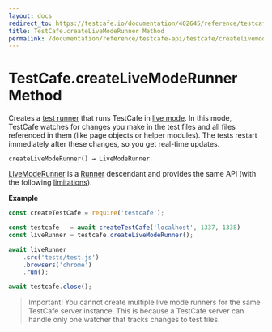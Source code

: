 ```yaml
---
layout: docs
redirect_to: https://testcafe.io/documentation/402645/reference/testcafe-api/testcafe/createlivemoderunner
title: TestCafe.createLiveModeRunner Method
permalink: /documentation/reference/testcafe-api/testcafe/createlivemoderunner.html
---
```

# TestCafe.createLiveModeRunner Method

Creates a [test runner](../livemoderunner.md) that runs TestCafe in [live mode](../../../guides/basic-guides/run-tests.md#live-mode). In this mode, TestCafe watches for changes you make in the test files and all files referenced in them (like page objects or helper modules). The tests restart immediately after these changes, so you get real-time updates.

```text
createLiveModeRunner() → LiveModeRunner
```

[LiveModeRunner](../livemoderunner.md) is a [Runner](../runner/README.md) descendant and provides the same API (with the following [limitations](../livemoderunner.md#limitations)).

**Example**

```js
const createTestCafe = require('testcafe');

const testcafe   = await createTestCafe('localhost', 1337, 1338)
const liveRunner = testcafe.createLiveModeRunner();

await liveRunner
    .src('tests/test.js')
    .browsers('chrome')
    .run();

await testcafe.close();
```

> Important! You cannot create multiple live mode runners for the same TestCafe server instance. This is because a TestCafe server can handle only one watcher that tracks changes to test files.
